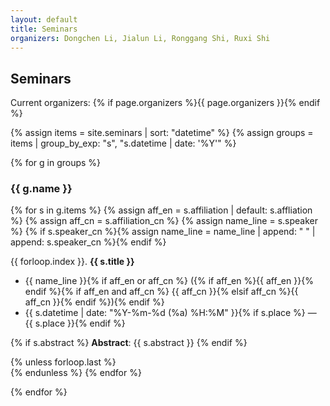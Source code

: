 ```yaml
---
layout: default
title: Seminars
organizers: Dongchen Li, Jialun Li, Ronggang Shi, Ruxi Shi              # ← 在这里填写当前组织者；可随时修改
---
```


## Seminars
Current organizers: {% if page.organizers %}{{ page.organizers }}{% endif %}

{% assign items = site.seminars | sort: "datetime" %}
{% assign groups = items | group_by_exp: "s", "s.datetime | date: '%Y'" %}

{% for g in groups %}
### {{ g.name }}

{% for s in g.items %}
{% assign aff_en = s.affiliation | default: s.affliation %}
{% assign aff_cn = s.affiliation_cn %}
{% assign name_line = s.speaker %}
{% if s.speaker_cn %}{% assign name_line = name_line | append: " " | append: s.speaker_cn %}{% endif %}

{{ forloop.index }}. **{{ s.title }}**
   - {{ name_line }}{% if aff_en or aff_cn %} ({% if aff_en %}{{ aff_en }}{% endif %}{% if aff_en and aff_cn %} {{ aff_cn }}{% elsif aff_cn %}{{ aff_cn }}{% endif %}){% endif %}
   - {{ s.datetime | date: "%Y-%m-%d (%a) %H:%M" }}{% if s.place %} — {{ s.place }}{% endif %}

{% if s.abstract %}
   **Abstract**: {{ s.abstract }}
{% endif %}

{% unless forloop.last %}
<br/>
{% endunless %}
{% endfor %}

{% endfor %}